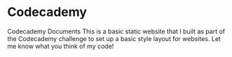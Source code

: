 # Codecademy
Codecademy Documents
This is a basic static website that I built as part of the Codecademy challenge to set up a basic style layout for websites.  Let me know what you think of my code!
